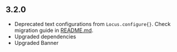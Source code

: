 ## 3.2.0

- Deprecated text configurations from `Locus.configure{}`. Check migration guide in [README.md](https://github.com/BirjuVachhani/locus-android/blob/master/README.md).
- Upgraded dependencies
- Upgraded Banner